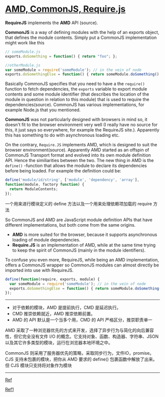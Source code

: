 
[AMD, CommonJS, Require.js](http://stackoverflow.com/questions/16521471/relation-between-commonjs-amd-and-requirejs)
============================

**RequireJS** implements the **AMD** API (source).

**CommonJS** is a way of defining modules with the help of an exports object, that defines the module contents.
Simply put a CommonJS implementation might work like this

```javascript
// someModule.js
exports.doSomething = function() { return "foo"; };

//otherModule.js
var someModule = require('someModule'); // in the vein of node    
exports.doSomethingElse = function() { return someModule.doSomething() + "bar"; };
```

Basically CommonJS specifies that you need to have a the `require()` function to fetch dependencies, the `exports` variable to export module contents and some module identifier (that describes the location of the module in question in relation to this module) that is used to require the dependencies(source). CommonJS has various implementations, for example Node.js that you mentioned.

**CommonJS** was not particularly designed with browsers in mind so, it doesn't fit to the browser environment very well (I really have no source for this, it just says so everywhere, for example the RequireJS site.). Apparently this has something to do with asynchronous loading etc.

On the contrary, `Require.JS` implements AMD, which is designed to suit the browser environment(source). Apparently AMD started as an offspin of CommonJS Transport format and evolved into its own module definition API. Hence the similiarities between the two. The new thing in AMD is the `define()`
-function that allows the module to declare its dependencies before being loaded. For example the definition could be:

```javascript
define('module/id/string', ['module', 'dependency', 'array'], 
function(module, factory function) {
  return ModuleContents;  
});
```

一个用来进行模块定义的 define 方法以及一个用来处理依赖项加载的 require 方法

So CommonJS and AMD are JavaScript module definition APIs that have different implementations, but both come from the same origins.

- **AMD** is more suited for the browser, because it supports asynchronous loading of module dependencies.
- **Require.JS** is an implementation of AMD, while at the same time trying to keep the spirit of CommonJS (mainly in the module identifiers).

To confuse you even more, RequireJS, while being an AMD implementation, offers a CommonJS wrapper so CommonJS modules can almost directly be imported into use with RequireJS.

```javascript
define(function(require, exports, module) {
  var someModule = require('someModule'); // in the vein of node    
  exports.doSomethingElse = function() { return someModule.doSomething() + "bar"; };
});
```

-------------------------------------

- 对于依赖的模块，AMD 是提前执行，CMD 是延迟执行。
- CMD 推崇依赖就近，AMD 推崇依赖前置。
- AMD 的 API 默认是一个当多个用，CMD 的 API 严格区分，推崇职责单一

AMD 采取了一种浏览器优先的方式来开发，选择了异步行为与简化的向后兼容性，但它完全没有文件 I/O 的概念。它支持对象、函数、构造器、字符串、JSON 以及其它许多类型的模块，运行在浏览器本地环境之中。

CommonJS 则采用了服务器优先的策略，采取同步行为，文件IO，promise。CJS 支持未包裹的模块，把你从 AMD 要求的 define() 包裹函数中解放了出来。但 CJS 模块只支持将对象作为模块

-------------------------------------------

[Ref](https://github.com/seajs/seajs/issues/588)

[Ref1](http://justineo.github.io/singles/writing-modular-js/)

